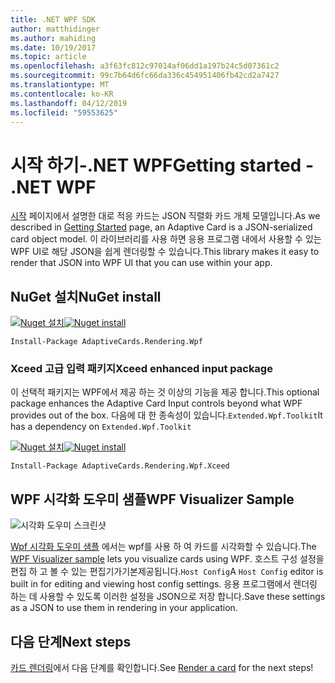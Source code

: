 ```yaml
---
title: .NET WPF SDK
author: matthidinger
ms.author: mahiding
ms.date: 10/19/2017
ms.topic: article
ms.openlocfilehash: a3f63fc812c97014af06dd1a197b24c5d07361c2
ms.sourcegitcommit: 99c7b64d6fc66da336c454951406fb42cd2a7427
ms.translationtype: MT
ms.contentlocale: ko-KR
ms.lasthandoff: 04/12/2019
ms.locfileid: "59553625"
---
```

# <a name="getting-started---net-wpf"></a><span data-ttu-id="e4601-102">시작 하기-.NET WPF</span><span class="sxs-lookup"><span data-stu-id="e4601-102">Getting started - .NET WPF</span></span>

<span data-ttu-id="e4601-103">[시작](../../../authoring-cards/getting-started.md) 페이지에서 설명한 대로 적응 카드는 JSON 직렬화 카드 개체 모델입니다.</span><span class="sxs-lookup"><span data-stu-id="e4601-103">As we described in [Getting Started](../../../authoring-cards/getting-started.md) page, an Adaptive Card is a JSON-serialized card object model.</span></span> <span data-ttu-id="e4601-104">이 라이브러리를 사용 하면 응용 프로그램 내에서 사용할 수 있는 WPF UI로 해당 JSON을 쉽게 렌더링할 수 있습니다.</span><span class="sxs-lookup"><span data-stu-id="e4601-104">This library makes it easy to render that JSON into WPF UI that you can use within your app.</span></span>

## <a name="nuget-install"></a><span data-ttu-id="e4601-105">NuGet 설치</span><span class="sxs-lookup"><span data-stu-id="e4601-105">NuGet install</span></span>

<span data-ttu-id="e4601-106">[![Nuget 설치](https://img.shields.io/nuget/vpre/AdaptiveCards.Rendering.Wpf.svg)](https://www.nuget.org/packages/AdaptiveCards.Rendering.Wpf)</span><span class="sxs-lookup"><span data-stu-id="e4601-106">[![Nuget install](https://img.shields.io/nuget/vpre/AdaptiveCards.Rendering.Wpf.svg)](https://www.nuget.org/packages/AdaptiveCards.Rendering.Wpf)</span></span>

```console
Install-Package AdaptiveCards.Rendering.Wpf
```

### <a name="xceed-enhanced-input-package"></a><span data-ttu-id="e4601-107">Xceed 고급 입력 패키지</span><span class="sxs-lookup"><span data-stu-id="e4601-107">Xceed enhanced input package</span></span>

<span data-ttu-id="e4601-108">이 선택적 패키지는 WPF에서 제공 하는 것 이상의 기능을 제공 합니다.</span><span class="sxs-lookup"><span data-stu-id="e4601-108">This optional package enhances the Adaptive Card Input controls beyond what WPF provides out of the box.</span></span> <span data-ttu-id="e4601-109">다음에 대 한 종속성이 있습니다.`Extended.Wpf.Toolkit`</span><span class="sxs-lookup"><span data-stu-id="e4601-109">It has a dependency on `Extended.Wpf.Toolkit`</span></span>

<span data-ttu-id="e4601-110">[![Nuget 설치](https://img.shields.io/nuget/vpre/AdaptiveCards.Rendering.Wpf.Xceed.svg)](https://www.nuget.org/packages/AdaptiveCards.Rendering.Wpf.Xceed)</span><span class="sxs-lookup"><span data-stu-id="e4601-110">[![Nuget install](https://img.shields.io/nuget/vpre/AdaptiveCards.Rendering.Wpf.Xceed.svg)](https://www.nuget.org/packages/AdaptiveCards.Rendering.Wpf.Xceed)</span></span>

```console
Install-Package AdaptiveCards.Rendering.Wpf.Xceed
```

## <a name="wpf-visualizer-sample"></a><span data-ttu-id="e4601-111">WPF 시각화 도우미 샘플</span><span class="sxs-lookup"><span data-stu-id="e4601-111">WPF Visualizer Sample</span></span>

![시각화 도우미 스크린샷](../../../resources/media/tools/wpfvisualizer.png)

<span data-ttu-id="e4601-113">[Wpf 시각화 도우미 샘플](https://github.com/Microsoft/AdaptiveCards/tree/master/source/dotnet/Samples/WPFVisualizer) 에서는 wpf를 사용 하 여 카드를 시각화할 수 있습니다.</span><span class="sxs-lookup"><span data-stu-id="e4601-113">The [WPF Visualizer sample](https://github.com/Microsoft/AdaptiveCards/tree/master/source/dotnet/Samples/WPFVisualizer) lets you visualize cards using WPF.</span></span>  <span data-ttu-id="e4601-114">호스트 구성 설정을 편집 하 고 볼 수 있는 편집기가기본제공됩니다.`Host Config`</span><span class="sxs-lookup"><span data-stu-id="e4601-114">A `Host Config` editor is built in for editing and viewing host config settings.</span></span> <span data-ttu-id="e4601-115">응용 프로그램에서 렌더링 하는 데 사용할 수 있도록 이러한 설정을 JSON으로 저장 합니다.</span><span class="sxs-lookup"><span data-stu-id="e4601-115">Save these settings as a JSON to use them in rendering in your application.</span></span>

## <a name="next-steps"></a><span data-ttu-id="e4601-116">다음 단계</span><span class="sxs-lookup"><span data-stu-id="e4601-116">Next steps</span></span>

<span data-ttu-id="e4601-117">[카드 렌더링](render-a-card.md)에서 다음 단계를 확인합니다.</span><span class="sxs-lookup"><span data-stu-id="e4601-117">See [Render a card](render-a-card.md) for the next steps!</span></span>
